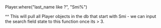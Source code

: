 Player.where("last_name like ?", "Smi%")

^^ This will pull all Player objects in the db that start with Smi - we can input the search field state to this function once its > 3.
